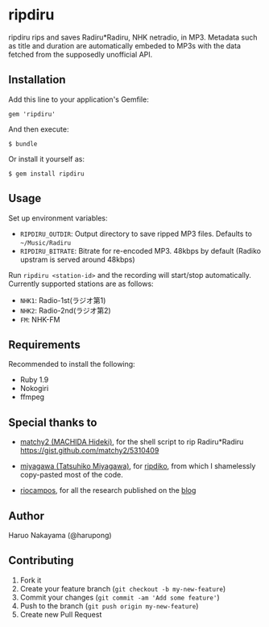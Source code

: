 # ripdiru

ripdiru rips and saves Radiru\*Radiru, NHK netradio, in MP3.  Metadata such as title and duration are automatically embeded to MP3s with the data fetched from the supposedly unofficial API.

## Installation

Add this line to your application's Gemfile:

    gem 'ripdiru'

And then execute:

    $ bundle

Or install it yourself as:

    $ gem install ripdiru

## Usage

Set up environment variables:

- `RIPDIRU_OUTDIR`: Output directory to save ripped MP3 files. Defaults to `~/Music/Radiru`
- `RIPDIRU_BITRATE`: Bitrate for re-encoded MP3. 48kbps by default (Radiko upstram is served around 48kbps)

Run `ripdiru <station-id>` and the recording will start/stop automatically.  Currently supported stations are as follows:

- `NHK1`: Radio-1st(ラジオ第1)
- `NHK2`: Radio-2nd(ラジオ第2)
- `FM`: NHK-FM

## Requirements

Recommended to install the following:

- Ruby 1.9
- Nokogiri
- ffmpeg

## Special thanks to

- [matchy2 (MACHIDA Hideki)](https://github.com/matchy2), for the shell script to rip Radiru\*Radiru https://gist.github.com/matchy2/5310409

- [miyagawa (Tatsuhiko Miyagawa)](https://github.com/miyagawa/), for [ripdiko](https://github.com/miyagawa/ripdiko), from which I shamelessly copy-pasted most of the code.

- [riocampos](https://github.com/riocampos/), for all the research published on the [blog](http://d.hatena.ne.jp/riocampos+tech/)

## Author

Haruo Nakayama (@harupong)

## Contributing

1. Fork it
2. Create your feature branch (`git checkout -b my-new-feature`)
3. Commit your changes (`git commit -am 'Add some feature'`)
4. Push to the branch (`git push origin my-new-feature`)
5. Create new Pull Request
